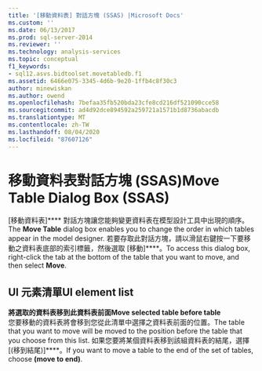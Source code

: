```yaml
---
title: '[移動資料表] 對話方塊 (SSAS) |Microsoft Docs'
ms.custom: ''
ms.date: 06/13/2017
ms.prod: sql-server-2014
ms.reviewer: ''
ms.technology: analysis-services
ms.topic: conceptual
f1_keywords:
- sql12.asvs.bidtoolset.movetabledb.f1
ms.assetid: 6466e075-3345-4d6b-9e20-1ffb4c8f30c3
author: minewiskan
ms.author: owend
ms.openlocfilehash: 7befaa35fb520bda23cfe8cd216df521090cce58
ms.sourcegitcommit: ad4d92dce894592a259721a1571b1d8736abacdb
ms.translationtype: MT
ms.contentlocale: zh-TW
ms.lasthandoff: 08/04/2020
ms.locfileid: "87607126"
---
```

# <a name="move-table-dialog-box-ssas"></a><span data-ttu-id="a7956-102">移動資料表對話方塊 (SSAS)</span><span class="sxs-lookup"><span data-stu-id="a7956-102">Move Table Dialog Box (SSAS)</span></span>
  <span data-ttu-id="a7956-103">[移動資料表]\*\*\*\* 對話方塊讓您能夠變更資料表在模型設計工具中出現的順序。</span><span class="sxs-lookup"><span data-stu-id="a7956-103">The **Move Table** dialog box enables you to change the order in which tables appear in the model designer.</span></span> <span data-ttu-id="a7956-104">若要存取此對話方塊，請以滑鼠右鍵按一下要移動之資料表底部的索引標籤，然後選取 [移動]\*\*\*\*。</span><span class="sxs-lookup"><span data-stu-id="a7956-104">To access this dialog box, right-click the tab at the bottom of the table that you want to move, and then select **Move**.</span></span>  
  
## <a name="ui-element-list"></a><span data-ttu-id="a7956-105">UI 元素清單</span><span class="sxs-lookup"><span data-stu-id="a7956-105">UI element list</span></span>  
 <span data-ttu-id="a7956-106">**將選取的資料表移到此資料表前面**</span><span class="sxs-lookup"><span data-stu-id="a7956-106">**Move selected table before table**</span></span>  
 <span data-ttu-id="a7956-107">您要移動的資料表將會移到您從此清單中選擇之資料表前面的位置。</span><span class="sxs-lookup"><span data-stu-id="a7956-107">The table that you want to move will be moved to the position before the table that you choose from this list.</span></span> <span data-ttu-id="a7956-108">如果您要將某個資料表移到該組資料表的結尾，選擇 [(移到結尾)]\*\*\*\*。</span><span class="sxs-lookup"><span data-stu-id="a7956-108">If you want to move a table to the end of the set of tables, choose **(move to end)**.</span></span>  
  
  
